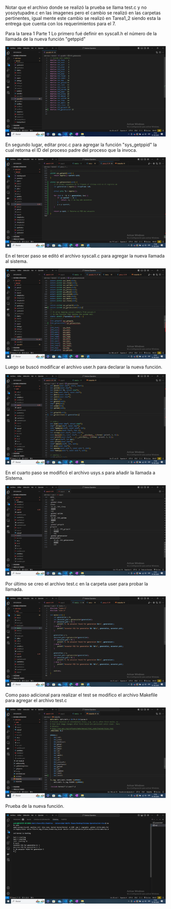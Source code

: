 Notar que el archivo donde se realizó la prueba se llama test.c y no yosoytupadre.c en las imagenes pero el cambio se realizó en las carpetas pertinentes, igual mente este cambio se realizó en Tarea1_2 siendo esta la entrega que cuenta con los requerimientos para el 7.

Para la tarea 1 Parte 1
Lo primero fué definir en syscall.h el número de la llamada de la nueva función "getppid"

![Primer Cambio](Capturas/Captura1.png)

En segundo lugar, editar proc.c para agregar la función "sys_getppid" la cual retorna el ID del proceso padre del proceso que la invoca.

![Segundo Cambio](Capturas/Captura2.png)

En el tercer paso se editó el archivo syscall.c para agregar la nueva llamada al sistema.

![Tercer Cambio](Capturas/Captura3.png)

Luego se buscó modificar el archivo user.h para declarar la nueva función.

![Tercer Cambio](Capturas/Captura4.png)

En el cuarto paso se modificó el archivo usys.s para añadir la llamada a Sistema.

![Tercer Cambio](Capturas/Captura5.png)

Por último se creo el archivo test.c en la carpeta user para probar la llamada.

![Tercer Cambio](Capturas/Captura6.png)

Como paso adicional para realizar el test se modifico el archivo Makefile para agregar el archivo test.c

![Tercer Cambio](Capturas/Captura7.png)

Prueba de la nueva función.

![Tercer Cambio](Capturas/Captura8.png)
